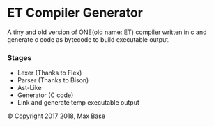 # ET Compiler Generator

A tiny and old version of ONE(old name: ET) compiler written in c and generate c code as bytecode to build executable output.

### Stages

- Lexer (Thanks to Flex)
- Parser (Thanks to Bison)
- Ast-Like
- Generator (C code)
- Link and generate temp executable output

© Copyright 2017 2018, Max Base
